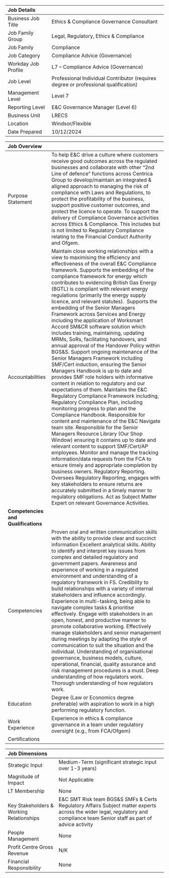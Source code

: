 

| Job Details |  |
| :---- | :---- |
| Business Job Title | Ethics & Compliance Governance Consultant |
| Job Family Group | Legal, Regulatory, Ethics & Compliance |
| Job Family | Compliance |
| Job Category | Compliance Advice (Governance)  |
| Workday Job Profile | L7 – Compliance Advice (Governance) |
| Job Level | Professional Individual Contributor (requires degree or professional qualification) |
| Management Level | Level 7 |
| Reporting Level | E\&C Governance Manager (Level 6\) |
| Business Unit | LRECS |
| Location | Windsor/Flexible |
| Date Prepared | 10/12/2024 |

| Job Overview |  |
| :---- | :---- |
| Purpose Statement | To help E\&C drive a culture where customers receive good outcomes across the regulated businesses and collaborate with other “2nd Line of defence” functions across Centrica Group to develop/maintain an integrated & aligned approach to managing the risk of compliance with Laws and Regulations, to protect the profitability of the business, support positive customer outcomes, and protect the licence to operate. To support the delivery of Compliance Governance activities across Ethics & Compliance. This includes but is not limited to Regulatory Compliance relating to the Financial Conduct Authority and Ofgem.  |
| Accountabilities | Maintain close working relationships with a view to maximising the efficiency and effectiveness of the overall E\&C Compliance framework. Supports the embedding of the compliance framework for energy which contributes to evidencing British Gas Energy (BGTL) is compliant with relevant energy regulations (primarily the energy supply licence, and relevant statutes).   Supports the embedding of the Senior Managers Framework across Services and Energy including the application of Worksmart Accord SM\&CR software solution which includes training, maintaining, updating MRMs, SoRs, facilitating handovers, and annual approval of the Handover Policy within BGS\&S.  Support ongoing maintenance of the Senior Managers Framework including SMF/Cert induction, ensuring the Senior Managers Handbook is up to date and provides SMF role holders with informative content in relation to regulatory and our expectations of them.  Maintains the E\&C Regulatory Compliance Framework including, Regulatory Compliance Plan, including monitoring progress to plan and the Compliance Handbook. Responsible for content and maintenance of the E\&C Navigate team site. Responsible for the Senior Managers Resource Library (Our Shop Window) ensuring it contains up to date and relevant content to support SMF/Cert/AP employees. Monitor and manage the tracking information/data requests from the FCA to ensure timely and appropriate completion by business owners. Regulatory Reporting. Oversees Regulatory Reporting, engages with key stakeholders to ensure returns are accurately submitted in a timely manner to regulatory obligations. Act as Subject Matter Expert on relevant Governance Activities.  |
| **Competencies and Qualifications** |  |
| Competencies | Proven oral and written communication skills with the ability to provide clear and succinct information  Excellent analytical skills.  Ability to identify and interpret key issues from complex and detailed regulatory and government papers.    Awareness and experience of working in a regulated environment and understanding of a regulatory framework in FS. Credibility to build relationships with a variety of internal stakeholders and influence accordingly. Experience in multi-tasking, being able to navigate complex tasks & prioritise effectively. Engage with stakeholders in an open, honest, and productive manner to promote collaborative working. Effectively manage stakeholders and senior management during meetings by adapting the style of communication to suit the situation and the individual. Understanding of organisational governance, business models, culture, operational, financial, quality assurance and risk management procedures is a must.  Deep understanding of how regulators work. Thorough understanding of how regulators work.  |
| Education | Degree (Law or Economics degree preferable) with aspiration to work in a high performing regulatory function. |
| Work Experience | Experience in ethics & compliance governance in a team under regulatory oversight (e.g., from FCA/Ofgem)  |
| Certifications |  |

| Job Dimensions |  |
| :---- | :---- |
| Strategic Input | Medium-Term (significant strategic input over 1-3 years) |
| Magnitude of Impact | Not Applicable |
| LT Membership  | None |
| Key Stakeholders & Working Relationships | E\&C SMT Risk team BGS\&S SMFs & Certs Regulatory Affairs Subject matter experts across the wider legal, regulatory and compliance team  Senior staff as part of advice activity  |
| People Management | None |
| Profit Centre Gross Revenue | N/K |
| Financial Responsibility | None |


